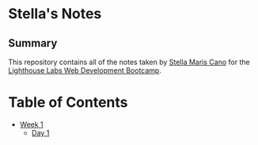 # Stella's Notes

## Summary 

This repository contains all of the notes taken by [Stella Maris Cano](https://github.com/goodWishesEveryone/lighthouse-web-notes/edit/master/README.md) for the [Lighthouse Labs Web Development Bootcamp](https://www.lighthouselabs.ca/).

# Table of Contents

* [Week 1](./Week_1)
  * [Day 1](./Week_1/Day_1)
